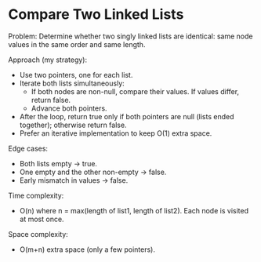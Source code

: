 # Compare Two Linked Lists 

Problem:
Determine whether two singly linked lists are identical: same node values in the same order and same length.

Approach (my strategy):
- Use two pointers, one for each list.
- Iterate both lists simultaneously:
  - If both nodes are non-null, compare their values. If values differ, return false.
  - Advance both pointers.
- After the loop, return true only if both pointers are null (lists ended together); otherwise return false.
- Prefer an iterative implementation to keep O(1) extra space.

Edge cases:
- Both lists empty -> true.
- One empty and the other non-empty -> false.
- Early mismatch in values -> false.

Time complexity:
- O(n) where n = max(length of list1, length of list2). Each node is visited at most once.

Space complexity:
- O(m+n) extra space (only a few pointers).
